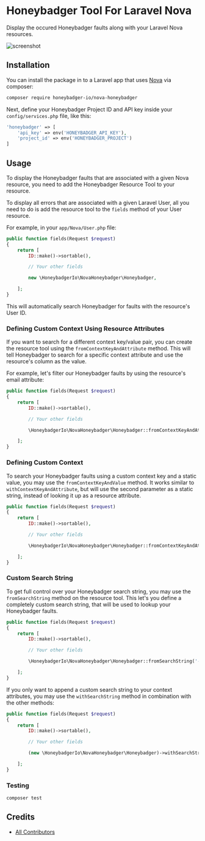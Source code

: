 # Honeybadger Tool For Laravel Nova

Display the occured Honeybadger faults along with your Laravel Nova resources.

![screenshot](https://beyondco.de/github/honeybadger/screenshot.png)

## Installation

You can install the package in to a Laravel app that uses [Nova](https://nova.laravel.com) via composer:

```bash
composer require honeybadger-io/nova-honeybadger
```

Next, define your Honeybadger Project ID and API key inside your `config/services.php` file, like this:

```php
'honeybadger' => [
    'api_key' => env('HONEYBADGER_API_KEY'),
    'project_id' => env('HONEYBADGER_PROJECT')
]
```

## Usage

To display the Honeybadger faults that are associated with a given Nova resource, you need to add the Honeybadger Resource Tool to your resource.

To display all errors that are associated with a given Laravel User, all you need to do is add the resource tool to the `fields` method of your User resource.

For example, in your `app/Nova/User.php` file:

```php
public function fields(Request $request)
{
    return [
        ID::make()->sortable(),

        // Your other fields

        new \HoneybadgerIo\NovaHoneybadger\Honeybadger,

    ];
}
```

This will automatically search Honeybadger for faults with the resource's User ID.

### Defining Custom Context Using Resource Attributes

If you want to search for a different context key/value pair, you can create the resource tool using the `fromContextKeyAndAttribute` method.
This will tell Honeybadger to search for a specific context attribute and use the resource's column as the value.

For example, let's filter our Honeybadger faults by using the resource's email attribute:

```php
public function fields(Request $request)
{
    return [
        ID::make()->sortable(),

        // Your other fields

        \HoneybadgerIo\NovaHoneybadger\Honeybadger::fromContextKeyAndAttribute('context.user.email', 'email'),

    ];
}
```

### Defining Custom Context

To search your Honeybadger faults using a custom context key and a static value, you may use the `fromContextKeyAndValue` method.
It works similar to `withContextKeyAndAttribute`, but will use the second parameter as a static string, instead of looking it up as a resource attribute.

```php
public function fields(Request $request)
{
    return [
        ID::make()->sortable(),

        // Your other fields

        \HoneybadgerIo\NovaHoneybadger\Honeybadger::fromContextKeyAndAttribute('context.user.email', 'static.value@honeybadger.io'),

    ];
}
```

### Custom Search String

To get full control over your Honeybadger search string, you may use the `fromSearchString` method on the resource tool. This let's you define a completely custom search string, that will be used to lookup your Honeybadger faults.

```php
public function fields(Request $request)
{
    return [
        ID::make()->sortable(),

        // Your other fields

        \HoneybadgerIo\NovaHoneybadger\Honeybadger::fromSearchString('-tag:wip -tag:pending environment:"production"'),

    ];
}
```

If you only want to append a custom search string to your context attributes, you may use the `withSearchString` method in combination with the other methods:

```php
public function fields(Request $request)
{
    return [
        ID::make()->sortable(),

        // Your other fields

        (new \HoneybadgerIo\NovaHoneybadger\Honeybadger)->withSearchString('-environment:"production"'),

    ];
}
```

### Testing

``` bash
composer test
```

## Credits

- [All Contributors](../../contributors)
